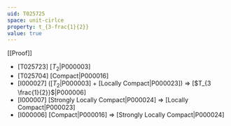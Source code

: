 ```yaml
---
uid: T025725
space: unit-cirlce
property: t_{3-frac{1}{2}}
value: true
---
```

[[Proof]]

* [T025723] [$T_2$|P000003]
* [T025704] [Compact|P000016]
* [I000027] ([$T_2$|P000003] + [Locally Compact|P000023]) => [$T_{3 \frac{1}{2}}$|P000006]
* [I000007] [Strongly Locally Compact|P000024] => [Locally Compact|P000023]
* [I000006] [Compact|P000016] => [Strongly Locally Compact|P000024]

